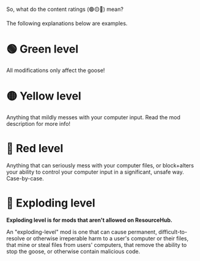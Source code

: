 So, what do the content ratings (🟢🟡🔴) mean?

The following explanations below are examples.

# 🟢 Green level

All modifications only affect the goose!

# 🟡 Yellow level

Anything that mildly messes with your computer input. Read the mod description for more info!

# 🔴 Red level

Anything that can seriously mess with your computer files, or block+alters your ability to control your computer input in a significant, unsafe way. Case-by-case.

# 🤯 Exploding level

**Exploding level is for mods that aren't allowed on ResourceHub.**

An "exploding-level" mod is one that can cause permanent, difficult-to-resolve or otherwise irreperable harm to a user's computer or their files, that mine or steal files from users' computers, that remove the ability to stop the goose, or otherwise contain malicious code.
